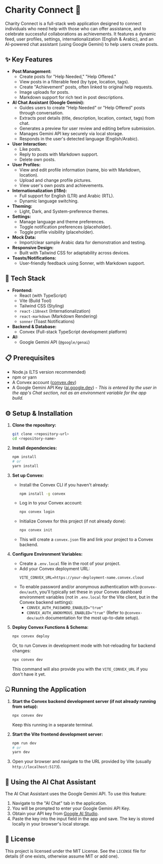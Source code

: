 
# Charity Connect 🤝

Charity Connect is a full-stack web application designed to connect individuals who need help with those who can offer assistance, and to celebrate successful collaborations as achievements. It features a dynamic feed, user profiles, settings, internationalization (English & Arabic), and an AI-powered chat assistant (using Google Gemini) to help users create posts.

## ✨ Key Features

*   **Post Management:**
    *   Create posts for "Help Needed," "Help Offered."
    *   View posts in a filterable feed (by type, location, tags).
    *   Create "Achievement" posts, often linked to original help requests.
    *   Image uploads for posts.
    *   Markdown support for rich text in post descriptions.
*   **AI Chat Assistant (Google Gemini):**
    *   Guides users to create "Help Needed" or "Help Offered" posts through conversation.
    *   Extracts post details (title, description, location, contact, tags) from chat.
    *   Generates a preview for user review and editing before submission.
    *   Manages Gemini API key securely via local storage.
    *   Responds in the user's detected language (English/Arabic).
*   **User Interaction:**
    *   Like posts.
    *   Reply to posts with Markdown support.
    *   Delete own posts.
*   **User Profiles:**
    *   View and edit profile information (name, bio with Markdown, location).
    *   Upload and change profile pictures.
    *   View user's own posts and achievements.
*   **Internationalization (i18n):**
    *   Full support for English (LTR) and Arabic (RTL).
    *   Dynamic language switching.
*   **Theming:**
    *   Light, Dark, and System-preference themes.
*   **Settings:**
    *   Manage language and theme preferences.
    *   Toggle notification preferences (placeholder).
    *   Toggle profile visibility (placeholder).
*   **Mock Data:**
    *   Import/clear sample Arabic data for demonstration and testing.
*   **Responsive Design:**
    *   Built with Tailwind CSS for adaptability across devices.
*   **Toasts/Notifications:**
    *   User-friendly feedback using Sonner, with Markdown support.

## 🚀 Tech Stack

*   **Frontend:**
    *   React (with TypeScript)
    *   Vite (Build Tool)
    *   Tailwind CSS (Styling)
    *   `react-i18next` (Internationalization)
    *   `react-markdown` (Markdown Rendering)
    *   `sonner` (Toast Notifications)
*   **Backend & Database:**
    *   Convex (Full-stack TypeScript development platform)
*   **AI:**
    *   Google Gemini API (`@google/genai`)

## 📋 Prerequisites

*   Node.js (LTS version recommended)
*   npm or yarn
*   A Convex account ([convex.dev](https://convex.dev/))
*   A Google Gemini API Key ([ai.google.dev](https://ai.google.dev/)) - *This is entered by the user in the app's Chat section, not as an environment variable for the app build.*

## ⚙️ Setup & Installation

1.  **Clone the repository:**
    ```bash
    git clone <repository-url>
    cd <repository-name>
    ```

2.  **Install dependencies:**
    ```bash
    npm install
    # or
    yarn install
    ```

3.  **Set up Convex:**
    *   Install the Convex CLI if you haven't already:
        ```bash
        npm install -g convex
        ```
    *   Log in to your Convex account:
        ```bash
        npx convex login
        ```
    *   Initialize Convex for this project (if not already done):
        ```bash
        npx convex init
        ```
    *   This will create a `convex.json` file and link your project to a Convex backend.

4.  **Configure Environment Variables:**
    *   Create a `.env.local` file in the root of your project.
    *   Add your Convex deployment URL:
        ```env
        VITE_CONVEX_URL=https://your-deployment-name.convex.cloud
        ```
    *   To enable password and/or anonymous authentication with `@convex-dev/auth`, you'll typically set these in your Convex dashboard environment variables (not in `.env.local` for the Vite client, but in the Convex backend settings):
        *   `CONVEX_AUTH_PASSWORD_ENABLED="true"`
        *   `CONVEX_AUTH_ANONYMOUS_ENABLED="true"`
        (Refer to `@convex-dev/auth` documentation for the most up-to-date setup).

5.  **Deploy Convex Functions & Schema:**
    ```bash
    npx convex deploy
    ```
    Or, to run Convex in development mode with hot-reloading for backend changes:
    ```bash
    npx convex dev
    ```
    This command will also provide you with the `VITE_CONVEX_URL` if you don't have it yet.

## ධ Running the Application

1.  **Start the Convex backend development server (if not already running from setup):**
    ```bash
    npx convex dev
    ```
    Keep this running in a separate terminal.

2.  **Start the Vite frontend development server:**
    ```bash
    npm run dev
    # or
    yarn dev
    ```

3.  Open your browser and navigate to the URL provided by Vite (usually `http://localhost:5173`).

## 🤖 Using the AI Chat Assistant

The AI Chat Assistant uses the Google Gemini API. To use this feature:
1.  Navigate to the "AI Chat" tab in the application.
2.  You will be prompted to enter your Google Gemini API Key.
3.  Obtain your API key from [Google AI Studio](https://ai.google.dev/).
4.  Paste the key into the input field in the app and save. The key is stored locally in your browser's local storage.


## 📄 License

This project is licensed under the MIT License. See the `LICENSE` file for details (if one exists, otherwise assume MIT or add one).
